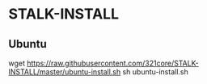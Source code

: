 # STALK-INSTALL

## Ubuntu

wget https://raw.githubusercontent.com/321core/STALK-INSTALL/master/ubuntu-install.sh
sh ubuntu-install.sh

